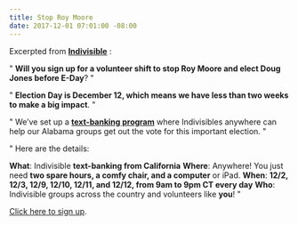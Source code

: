 ```yaml
---
title: Stop Roy Moore
date: 2017-12-01 07:01:00 -08:00
---
```


Excerpted from [**Indivisible**](https://www.indivisible.org/) :

"  **Will you sign up for a volunteer shift to stop Roy Moore and elect Doug Jones before E-Day**?  "

"  **Election Day is December 12, which means we have less than two weeks to make a big impact**.  "

"  We’ve set up a [**text-banking program**](http://www.indivisible.org/gotv-alabama/) where Indivisibles anywhere can help our Alabama groups get out the vote for this important election.  " 

"  Here are the details:

**What**: Indivisible **text-banking from California**
**Where**: Anywhere! You just need **two spare hours, a comfy chair, and a computer** or iPad.
**When**: **12/2, 12/3, 12/9, 12/10, 12/11, and 12/12, from 9am to 9pm CT every day**
**Who**: Indivisible groups across the country and volunteers like **you**!  "

[Click here to sign up](http://www.indivisible.org/gotv-alabama/).